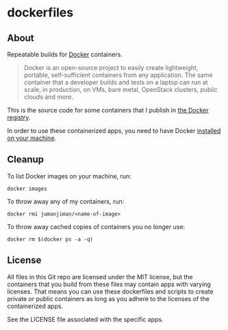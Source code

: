 dockerfiles
===========

About
-----

Repeatable builds for [Docker](http://www.docker.io/) containers.

> Docker is an open-source project to easily create lightweight,
> portable, self-sufficient containers from any application. The same
> container that a developer builds and tests on a laptop can run
> at scale, in production, on VMs, bare metal, OpenStack clusters,
> public clouds and more.

This is the source code for some containers that I publish in
[the Docker registry](https://index.docker.io/u/jumanjiman/).

In order to use these containerized apps, you need to have Docker
[installed on your machine](http://www.docker.io/gettingstarted/#anchor-0).


Cleanup
-------

To list Docker images on your machine, run:

    docker images

To throw away any of my containers, run:

    docker rmi jumanjiman/<name-of-image>

To throw away cached copies of containers you no longer use:

    docker rm $(docker ps -a -q)


License
-------

All files in this Git repo are licensed under the MIT license,
but the containers that you build from these files may
contain apps with varying licenses.
That means you can use these dockerfiles and scripts to
create private or public containers as long as you
adhere to the licenses of the containerized apps.

See the LICENSE file associated with the specific apps.
